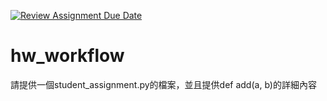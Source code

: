 [![Review Assignment Due Date](https://classroom.github.com/assets/deadline-readme-button-22041afd0340ce965d47ae6ef1cefeee28c7c493a6346c4f15d667ab976d596c.svg)](https://classroom.github.com/a/P4BvDHjm)
# hw_workflow
請提供一個student_assignment.py的檔案，並且提供def add(a, b)的詳細內容  
 

